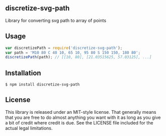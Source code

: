 ## discretize-svg-path

Library for converting svg path to array of points

## Usage

``` javascript
var discretizePath = require('discretize-svg-path');
var path = 'M10 80 C 40 10, 65 10, 95 80 S 150 150, 180 80';
discretizePath(path); // [[10, 80], [21.03515625, 57.03125], ...]
```

## Installation

    $ npm install discretize-svg-path

## License

This library is released under an MIT-style license. That generally means that you are free to do almost anything you want with it as long as you give a bit of credit where credit is due. See the LICENSE file included for the actual legal limitations.